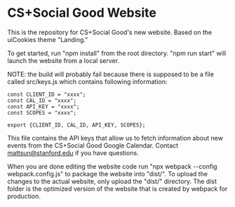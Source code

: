 # CS+Social Good Website
This is the repository for CS+Social Good's new website. Based on the uiCookies theme "Landing."

To get started, run "npm install" from the root directory. "npm run start" will launch the website from a local server.

NOTE: the build will probably fail because there is supposed to be a file called src/keys.js which contains following information:

```
const CLIENT_ID = "xxxx";
const CAL_ID = "xxxx";
const API_KEY = "xxxx";
const SCOPES = "xxxx";

export {CLIENT_ID, CAL_ID, API_KEY, SCOPES};
```

This file contains the API keys that allow us to fetch information about new events from the CS+Social Good Google Calendar. Contact mattsun@stanford.edu if you have questions.

When you are done editing the website code run "npx webpack --config webpack.config.js" to package the website into "dist/". To upload the changes to the actual website, only upload the "dist/" directory. The dist folder is the optimized version of the website that is created by webpack for production. 
